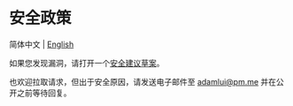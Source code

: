 # 安全政策

简体中文 | [English](../SECURITY.md)

如果您发现漏洞，请打开一个[安全建议草案](https://github.com/adamlui/chatgpt-auto-refresh/security/advisories/new)。

也欢迎拉取请求，但出于安全原因，请发送电子邮件至 adamlui@pm.me 并在公开之前等待回复。
